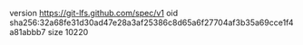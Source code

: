 version https://git-lfs.github.com/spec/v1
oid sha256:32a68fe31d30ad47e28a3af25386c8d65a6f27704af3b35a69cce1f4a81abbb7
size 10220

